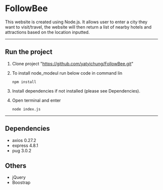 # **FollowBee**

This website is created using Node.js. It allows user to enter a city they want to visit/travel, the website will then return a list of nearby hotels and attractions based on the location inputted.

---

## Run the project

1) Clone project "https://github.com/yatyichung/FollowBee.git"
2) To install node_modeul run below code in command lin

    ```nodejs
    npm install
    ```

3) Install dependencies if not installed (please see Dependencies).

4) Open terminal and enter

    ```nodejs
    node index.js
    ```

---

## Dependencies

- axios 0.27.2
- express 4.8.1
- pug 3.0.2

## Others

- jQuery
- Boostrap
